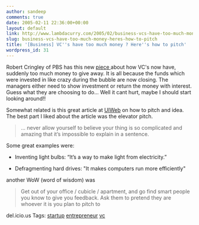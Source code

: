 ```yaml
---
author: sandeep
comments: true
date: 2005-02-11 22:36:00+00:00
layout: default
link: http://www.lambdacurry.com/2005/02/business-vcs-have-too-much-money-heres-how-to-pitch/
slug: business-vcs-have-too-much-money-heres-how-to-pitch
title: '[Business] VC''s have too much money ? Here''s how to pitch'
wordpress_id: 31
---
```


Robert Cringley of PBS has this new [piece ](http://www.pbs.org/cringely/pulpit/pulpit20050210.html)about how VC's now have, suddenly too much money to give away. It is all because the funds which were invested in like crazy during the bubble are now closing. The managers either need to show investment or return the money with interest. Guess what they are choosing to do... Well it cant hurt, maybe I should start looking around!!

Somewhat related is this great article at [UIWeb](http://www.uiweb.com/issues/issue38.htm) on how to pitch and idea. The best part I liked about the article was the elevator pitch.


<blockquote>... never allow yourself to believe your thing is so complicated and amazing that it’s impossible to explain in a sentence. </blockquote>



Some great examples were:


  
  * Inventing light bulbs: “It’s a way to make light from electricity.”
  
  * Defragmenting hard drives: "It makes computers run more efficiently"


another WoW (word of wisdom) was 


<blockquote>Get out of your office / cubicle / apartment, and go find smart people you know to give you feedback. Ask them to pretend they are whoever it is you plan to pitch to</blockquote>

del.icio.us Tags: [startup](http://del.icio.us/sss8ue/startup) [](http://del.icio.us/sss8ue/) [entrepreneur](http://del.icio.us/sss8ue/entrepreneur) [vc](http://del.icio.us/sss8ue/vc)
